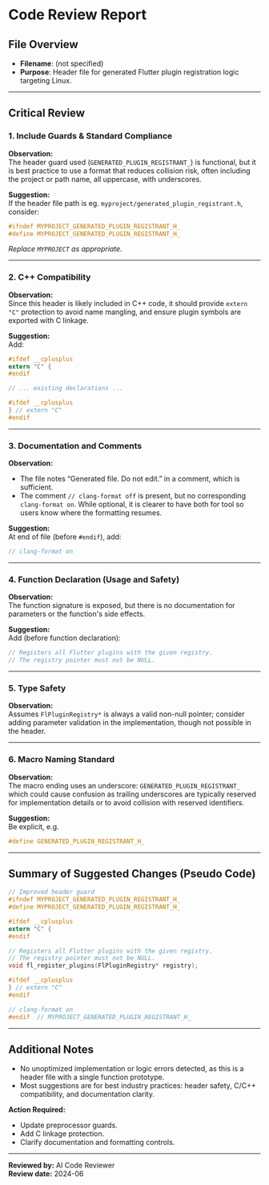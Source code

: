 # Code Review Report

## File Overview

- **Filename**: (not specified)
- **Purpose**: Header file for generated Flutter plugin registration logic targeting Linux.

---

## Critical Review

### 1. Include Guards & Standard Compliance

**Observation:**  
The header guard used (`GENERATED_PLUGIN_REGISTRANT_`) is functional, but it is best practice to use a format that reduces collision risk, often including the project or path name, all uppercase, with underscores.

**Suggestion:**  
If the header file path is eg. `myproject/generated_plugin_registrant.h`, consider:

```c
#ifndef MYPROJECT_GENERATED_PLUGIN_REGISTRANT_H_
#define MYPROJECT_GENERATED_PLUGIN_REGISTRANT_H_
```

*Replace `MYPROJECT` as appropriate.*

---

### 2. C++ Compatibility

**Observation:**  
Since this header is likely included in C++ code, it should provide `extern "C"` protection to avoid name mangling, and ensure plugin symbols are exported with C linkage.

**Suggestion:**  
Add:

```c
#ifdef __cplusplus
extern "C" {
#endif

// ... existing declarations ...

#ifdef __cplusplus
} // extern "C"
#endif
```

---

### 3. Documentation and Comments

**Observation:**  
- The file notes “Generated file. Do not edit.” in a comment, which is sufficient.
- The comment `// clang-format off` is present, but no corresponding `clang-format on`. While optional, it is clearer to have both for tool so users know where the formatting resumes.

**Suggestion:**  
At end of file (before `#endif`), add:

```c
// clang-format on
```

---

### 4. Function Declaration (Usage and Safety)

**Observation:**  
The function signature is exposed, but there is no documentation for parameters or the function's side effects.

**Suggestion:**  
Add (before function declaration):

```c
// Registers all Flutter plugins with the given registry.
// The registry pointer must not be NULL.
```

---

### 5. Type Safety

**Observation:**  
Assumes `FlPluginRegistry*` is always a valid non-null pointer; consider adding parameter validation in the implementation, though not possible in the header.

---

### 6. Macro Naming Standard

**Observation:**  
The macro ending uses an underscore: `GENERATED_PLUGIN_REGISTRANT_` which could cause confusion as trailing underscores are typically reserved for implementation details or to avoid collision with reserved identifiers.

**Suggestion:**  
Be explicit, e.g.

```c
#define GENERATED_PLUGIN_REGISTRANT_H_
```

---

## Summary of Suggested Changes (Pseudo Code)

```c
// Improved header guard
#ifndef MYPROJECT_GENERATED_PLUGIN_REGISTRANT_H_
#define MYPROJECT_GENERATED_PLUGIN_REGISTRANT_H_

#ifdef __cplusplus
extern "C" {
#endif

// Registers all Flutter plugins with the given registry.
// The registry pointer must not be NULL.
void fl_register_plugins(FlPluginRegistry* registry);

#ifdef __cplusplus
} // extern "C"
#endif

// clang-format on
#endif  // MYPROJECT_GENERATED_PLUGIN_REGISTRANT_H_
```

---

## Additional Notes

- No unoptimized implementation or logic errors detected, as this is a header file with a single function prototype.
- Most suggestions are for best industry practices: header safety, C/C++ compatibility, and documentation clarity.

**Action Required:**  
- Update preprocessor guards.
- Add C linkage protection.
- Clarify documentation and formatting controls.

---

**Reviewed by:** AI Code Reviewer  
**Review date:** 2024-06